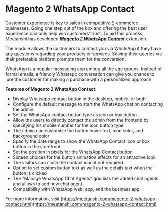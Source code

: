 # Magento 2 WhatsApp Contact

Customer experience is key to sales in competitive E-commerce businesses. Going one step out of the box and offering the best user experience can only help win customers' trust. To aid this process, Meetanshi has developed [***Magento 2 WhatsApp Contact***](https://meetanshi.com/magento-2-whatsapp-contact.html) extension.

The module allows the customers to contact you via WhatsApp if they have any questions regarding your products or services. Solving their queries via their preferable platform prompts them for the conversion!

WhatsApp is a popular messaging app among all the age groups. Instead of formal emails, a friendly Whatsapp conversation can give you chance to lure the customer for making a purchase with a personalized approach.


**Features of Magento 2 WhatsApp Contact:**

* Display Whatsapp contact button in the desktop, mobile, or both
* Configure the default message to start the WhatsApp chat on contacting the admin
* Set the WhatsApp contact button type as icon or box button
* Allow the users to directly contact the admin from the frontend by specifying his mobile number for the icon button type
* The admin can customize the button hover text, icon color, and background color
* Specify the date range to show the WhatsApp Contact icon or box button in the storefront
* Set the position in pixels for the WhatsApp Contact button
* Sixteen choices for the button animation effects for an attractive look
* The visitors can close the contact icon if not required
* Option to set custom button text as well as the details text when the button is clicked
* The "Manage WhatsApp Chat Agents" grid lists the added chat agents and allows to add new chat agent.
* Compatibility with WhatsApp web, app, and the business app.

For more information, visit [https://meetanshi.com/magento-2-whatsapp-contact.html](https://meetanshi.com/magento-2-whatsapp-contact.html)
